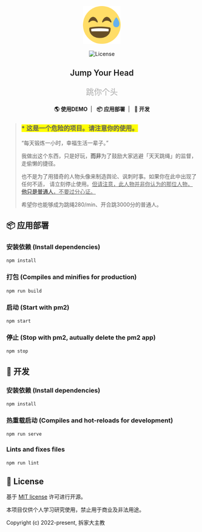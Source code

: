 <p align="center"><img width="100" src="images/favicon.png" alt="Logo 😅"></p>

<p align="center"><img src="https://img.shields.io/github/license/homearchbishop/jump-your-head" alt="License"></p>

<h2 align="center" style="font-weight: 600">Jump Your Head</h2>

<p align="center" style="font-size:1.5em;color:#aaa;">跳你个头</p>

<p align="center">
  <a href="60.205.178.3:7777" style="text-decoration:none;"><strong>🌎 使用DEMO</strong></a>&nbsp;&nbsp;|&nbsp;&nbsp;
  <a href="#应用部署" style="text-decoration:none;"><strong>📦️ 应用部署</strong></a>&nbsp;&nbsp;|&nbsp;&nbsp;
  <a href="#开发" style="text-decoration:none;"><strong>🔨 开发</strong></a>
</p>

> <h3><span style="font-size=2em;background:yellow;">* 这是一个危险的项目。请注意你的使用。</span></h3>
>
> “每天锻炼一小时，幸福生活一辈子。”
>
> 我做出这个东西，只是好玩，**而非**为了鼓励大家逃避「天天跳绳」的监督，走偷懒的捷径。
>
> 也不是为了用猎奇的人物头像来制造舆论、讽刺时事。如果你在此中出现了任何不适， 请立刻停止使用。<u>但请注意，此人物并非你认为的那位人物，**他只是普通人**，不要过分心证。</u>
>
> 希望你也能够成为跳绳280/min、开合跳3000分的普通人。



## 📦️ 应用部署

### 安装依赖 (Install dependencies)

```
npm install
```

### 打包 (Compiles and minifies for production)
```
npm run build
```

### 启动 (Start with pm2)

```
npm start
```

### 停止 (Stop with pm2, autually delete the pm2 app)

```
npm stop
```



## 🔨 开发

### 安装依赖 (Install dependencies)

```
npm install
```

### 热重载启动 (Compiles and hot-reloads for development)

```
npm run serve
```

### Lints and fixes files

```
npm run lint
```



## 📜 License

基于 [MIT license](https://opensource.org/licenses/MIT) 许可进行开源。

本项目仅供个人学习研究使用，禁止用于商业及非法用途。

Copyright (c) 2022-present, 拆家大主教
